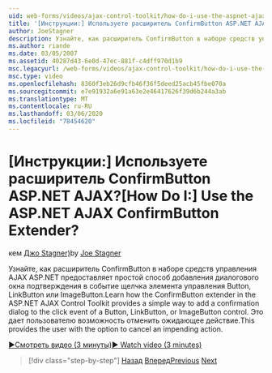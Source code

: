 ```yaml
---
uid: web-forms/videos/ajax-control-toolkit/how-do-i-use-the-aspnet-ajax-confirmbutton-extender
title: '[Инструкции:] Используете расширитель ConfirmButton ASP.NET AJAX? | Документы Майкрософт'
author: JoeStagner
description: Узнайте, как расширитель ConfirmButton в наборе средств управления AJAX ASP.NET предоставляет простой способ добавления диалогового окна подтверждения в событие щелчка кнопки «L...».
ms.author: riande
ms.date: 03/05/2007
ms.assetid: 40287d43-6e0d-47ec-881f-c4dff970d1b9
msc.legacyurl: /web-forms/videos/ajax-control-toolkit/how-do-i-use-the-aspnet-ajax-confirmbutton-extender
msc.type: video
ms.openlocfilehash: 8360f3eb26d9cfb46f36f5deed25acb45fbe070a
ms.sourcegitcommit: e7e91932a6e91a63e2e46417626f39d6b244a3ab
ms.translationtype: MT
ms.contentlocale: ru-RU
ms.lasthandoff: 03/06/2020
ms.locfileid: "78454620"
---
```

# <a name="how-do-i-use-the-aspnet-ajax-confirmbutton-extender"></a><span data-ttu-id="c99da-104">[Инструкции:] Используете расширитель ConfirmButton ASP.NET AJAX?</span><span class="sxs-lookup"><span data-stu-id="c99da-104">[How Do I:] Use the ASP.NET AJAX ConfirmButton Extender?</span></span>

<span data-ttu-id="c99da-105">кем [Джо Stagner)](https://github.com/JoeStagner)</span><span class="sxs-lookup"><span data-stu-id="c99da-105">by [Joe Stagner](https://github.com/JoeStagner)</span></span>

<span data-ttu-id="c99da-106">Узнайте, как расширитель ConfirmButton в наборе средств управления AJAX ASP.NET предоставляет простой способ добавления диалогового окна подтверждения в событие щелчка элемента управления Button, LinkButton или ImageButton.</span><span class="sxs-lookup"><span data-stu-id="c99da-106">Learn how the ConfirmButton extender in the ASP.NET AJAX Control Toolkit provides a simple way to add a confirmation dialog to the click event of a Button, LinkButton, or ImageButton control.</span></span> <span data-ttu-id="c99da-107">Это дает пользователю возможность отменить ожидающее действие.</span><span class="sxs-lookup"><span data-stu-id="c99da-107">This provides the user with the option to cancel an impending action.</span></span>

[<span data-ttu-id="c99da-108">&#9654;Смотреть видео (3 минуты)</span><span class="sxs-lookup"><span data-stu-id="c99da-108">&#9654; Watch video (3 minutes)</span></span>](https://channel9.msdn.com/Blogs/ASP-NET-Site-Videos/how-do-i-use-the-aspnet-ajax-confirmbutton-extender)

> [!div class="step-by-step"]
> <span data-ttu-id="c99da-109">[Назад](how-do-i-get-started-with-the-aspnet-ajax-animation-extender-control.md)
> [Вперед](how-do-i-use-the-aspnet-ajax-slider-control.md)</span><span class="sxs-lookup"><span data-stu-id="c99da-109">[Previous](how-do-i-get-started-with-the-aspnet-ajax-animation-extender-control.md)
[Next](how-do-i-use-the-aspnet-ajax-slider-control.md)</span></span>
